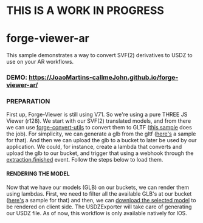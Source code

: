 # THIS IS A WORK IN PROGRESS

# forge-viewer-ar

This sample demonstrates a way to convert SVF(2) derivatives to USDZ to use on your AR workflows.

### DEMO: https://JoaoMartins-callmeJohn.github.io/forge-viewer-ar/

### PREPARATION

First up, Forge-Viewer is still using V71. So we're using a pure THREE JS Viewer (r128).
We start with our SVF(2) translated models, and from there we can use [forge-convert-utils](https://github.com/petrbroz/forge-convert-utils) to convert them to GLTF ([this sample](https://github.com/petrbroz/forge-convert-utils/blob/develop/samples/remote-svf-to-gltf.js) does the job).
For simplicity, we can generate a glb from the gltf ([here's](https://gist.github.com/JoaoMartins-Forge/01930cd6d044d2c1a23ea932616ace7d#file-svf-to-gltf-to-glb-L39-L57) a sample for that).
And then we can upload the glb to a bucket to later be used by our application.
We could, for instance, create a lambda that converts and upload the glb to our bucket, and trigger that using a webhook through the [extraction.finished](https://forge.autodesk.com/en/docs/webhooks/v1/reference/events/extraction.finished/) event.
Follow the steps below to load them.

#### RENDERING THE MODEL

Now that we have our models (GLB) on our buckets, we can render them using lambdas.
First, we need to filter all the available GLB's at our bucket ([here's](https://gist.github.com/JoaoMartins-Forge/9022b7926c5f3f6d58e5ad231fa97321) a sample for that) and then, we can [download the selected model](https://gist.github.com/JoaoMartins-Forge/4df75112e1dc3b3a68637919f10fd42a) to be rendered on client side.
The USDZExporter will take care of generating our USDZ file.
As of now, this workflow is only available natively for IOS.
